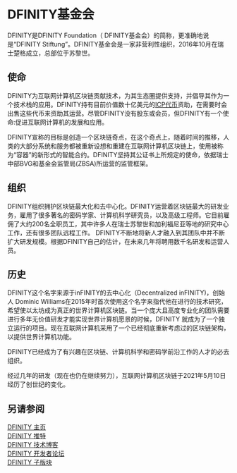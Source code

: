 # DFINITY基金会 

 DFINITY是DFINITY Foundation（ DFINITY基金会）的简称，更准确地说是“DFINITY Stiftung”。DFINITY基金会是一家非营利性组织，2016年10月在瑞士楚格成立，总部位于苏黎世。

 ## 使命 
DFINITY为互联网计算机区块链贡献技术，为其生态圈提供支持，并倡导其作为一个技术栈的应用。DFINITY持有目前价值数十亿美元的[ICP代币](ICP代币.md)资助，在需要时会出售这些代币来资助其运营。尽管DFINITY没有股东或会员，但DFINITY有一个使命:促进互联网计算机的发展和应用。 

DFINITY宣称的目标是创造一个区块链奇点，在这个奇点上，随着时间的推移，人类的大部分系统和服务都被重新设想和重建在互联网计算机区块链上，使用被称为“容器”的新形式的智能合约。DFINITY坚持其公证书上所规定的使命，依据瑞士中部BVG和基金会监管局(ZBSA)所运营的监管框架。


 ## 组织 
DFINITY组织拥护区块链最大化和去中心化。DFINITY运营着区块链最大的研发业务，雇用了很多著名的密码学家、计算机科学研究员，以及高级工程师。它目前雇佣了大约200名全职员工，其中许多人在瑞士苏黎世和加利福尼亚等地的研究中心工作，还有很多团队远程工作。
DFINITY不断地将新人才融入到其团队中并不断扩大研发规模。根据DFINITY自己的估计，在未来几年将聘用数千名研发和运营人员。

 ## 历史 

DFINITY这个名字来源于inFINITY的去中心化（Decentralized inFINITY)，创始人 Dominic Williams在2015年时首次使用这个名字来指代他在进行的技术研究，希望使以太坊成为真正的世界计算机区块链。当一个庞大且高度专业化的团队需要进行多年无价值研发才能实现世界计算机愿景的时候，DFINITY 就成为了一个独立运行的项目。现在互联网计算机采用了一个已经彻底重新考虑过的区块链架构，以提供世界计算机功能。

DFINITY已经成为了有兴趣在区块链、计算机科学和密码学前沿工作的人才的必去组织。

经过几年的研发（现在也仍在继续努力），互联网计算机区块链于2021年5月10日经历了创世纪的变化。


 ## 另请参阅
[DFINITY 主页](https://dfinity.org/)   
[DFINITY 推特](https://twitter.com/dfinity)  
[DFINITY 技术博客](https://medium.com/dfinity)  
[DFINITY 开发者论坛](https://forum.dfinity.org/)  
[DFINITY 子版块](https://www.reddit.com/r/dfinity/)  

